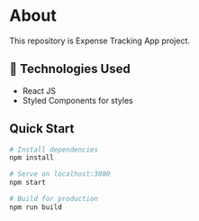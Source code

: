 <h1>About</h1>

<p>This repository is Expense Tracking App project.<p>

## 🧰 Technologies Used

- React JS
- Styled Components for styles

## Quick Start

```bash
# Install dependencies
npm install

# Serve on localhost:3000
npm start

# Build for production
npm run build
```
